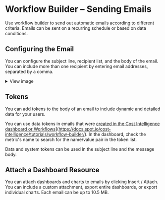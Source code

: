 # Workflow Builder – Sending Emails 
Use workflow builder to send out automatic emails according to different criteria. Emails can be sent on a recurring schedule or based on data conditions.

## Configuring the Email
You can configure the subject line, recipient list, and the body of the email. You can include more than one recipient by entering email addresses, separated by a comma.

 <details>
   <summary markdown="span">View image</summary>

 ![image](https://github.com/spotinst/help/assets/167069628/42c2212b-b355-43a4-83a3-aa8a4240efe6)

 </details>

## Tokens
You can add tokens to the body of an email to include dynamic and detailed data for your users.

You can use data tokens in emails that were [created in the Cost Intelligence dashboard or Workflows]([cost-intelligence/tutorials/workflow-builder/README)](https://docs.spot.io/cost-intelligence/tutorials/workflow-builder/). In the dashboard, check the metric's name to search for the name/value pair in the token list.

Data and system tokens can be used in the subject line and the message body. 

## Attach a Dashboard Resource 
You can attach dashboards and charts to emails by clicking Insert / Attach. You can include a custom attachment, export entire dashboards, or export individual charts. Each email can be up to 10.5 MB.
